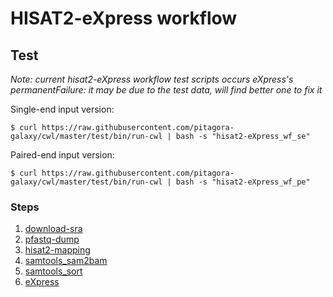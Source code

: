 # HISAT2-eXpress workflow

## Test

*Note: current hisat2-eXpress workflow test scripts occurs eXpress's permanentFailure: it may be due to the test data, will find better one to fix it*

Single-end input version:

```
$ curl https://raw.githubusercontent.com/pitagora-galaxy/cwl/master/test/bin/run-cwl | bash -s "hisat2-eXpress_wf_se"
```

Paired-end input version:

```
$ curl https://raw.githubusercontent.com/pitagora-galaxy/cwl/master/test/bin/run-cwl | bash -s "hisat2-eXpress_wf_pe"
```

### Steps

1. [download-sra](/tools/download-sra)
2. [pfastq-dump](/tools/pfastq-dump)
3. [hisat2-mapping](/tools/hisat2/mapping)
4. [samtools_sam2bam](/tools/samtools/sam2bam)
5. [samtools_sort](/tools/samtools/sort)
6. [eXpress](/tools/eXpress)
